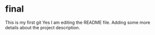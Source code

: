 # final
This is my first git
Yes I am editing the README file. Adding some more details about the project description.
